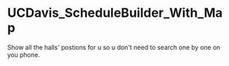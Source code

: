 # UCDavis_ScheduleBuilder_With_Map
 Show all the halls' postions for u so u don't need to search one by one on you phone.
